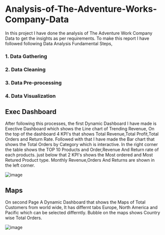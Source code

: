 # Analysis-of-The-Adventure-Works-Company-Data
In this project I have done the analysis of The Adventure Work Company Data to get the insights as per requirements.
To make this report I have followed following Data Analysis Fundamental Steps, 
### 1. Data Gathering
### 2. Data Cleaning
### 3. Data Pre-processing
### 4. Data Visualization

## Exec Dashboard
After following this processes, the first  Dynamic Dashboard I have made is Exective Dashboard which shows the Line chart of Trending Revenue,
On the top of the dashboard 4 KPI's that shows Total Revenue,Total Profit,Total Orders and Return Rate.
Followed with that I have made the Bar chart that shows the Total Orders by Category which is interactive.
In the right corner the table shows the TOP 10 Products and Order,Revenue And Return rate of each products.
just below that 2 KPI's shows the Most ordered and Most Retured Product type.
Monthly Revenue,Orders And Returns are shown in the left corner. 

![image](https://github.com/Samruddhi77/Analysis-of-The-Adventure-Works-Company-Data/assets/158604575/f082aba0-2164-412d-b051-48976dd008ca)

## Maps
On second Page A Dynamic Dashboard that shows the Maps of Total Customers from world wide,
It has differnt tabs Europe, North America and Pacific which can be selected differntly.
Bubble on the maps shows Country wise Total Orders.

![image](https://github.com/Samruddhi77/Analysis-of-The-Adventure-Works-Company-Data/assets/158604575/c751b96d-0151-49d0-9b85-a6c7e371c544)





